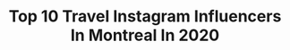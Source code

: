 ---
title: Top 10 Travel Instagram Influencers In Montreal In 2020
description: >-
  Find top travel Instagram influencers in Montreal in 2020. Most popular hashtags: #ig #travel #canada #montreal.
platform: Instagram
profiles:
  - username: "mystikopoulos"
    fullname: >-
      Mystikopoulos Photography
    location: "Canada"
    followers: 3207
    engagement: 1299
    commentsToLikes: 0.162886
    avatar: "https://scontent-lhr8-1.cdninstagram.com/v/t51.2885-19/s320x320/33912524_1923295701091835_1073665141653897216_n.jpg?_nc_ht=scontent-lhr8-1.cdninstagram.com&_nc_ohc=RAtszhp08C8AX-aLgah&oh=dfbd51066e6cf2832b472260147a7a12&oe=5EBA498D"
    verified: false
    hashtags: "#mystikopoulos, #eventphotographer, #stayhomechallenge, #snowday"
  - username: "mollyyycardi"
    fullname: >-
      M o l l y
    location: "Canada"
    followers: 23268
    engagement: 350
    commentsToLikes: 0.063511
    avatar: "https://scontent-atl3-1.cdninstagram.com/v/t51.2885-19/s320x320/89272226_1053650005003489_6530087256298881024_n.jpg?_nc_ht=scontent-atl3-1.cdninstagram.com&_nc_ohc=IsIe6F3M9fcAX-Y9E7U&oh=a404703b8a9c0ccd98f6d64f7f03b8ab&oe=5EBA9349"
    verified: false
    hashtags: "#sleevetattoo, #sleeve, #timesquare, #tattoosleeve"
  - username: "bylauragdiaz"
    fullname: >-
      Laura Ⓥ Conscious Lifestyle
    location: "Canada"
    followers: 2533
    engagement: 1150
    commentsToLikes: 0.261133
    avatar: "https://scontent-ams4-1.cdninstagram.com/v/t51.2885-19/s320x320/36794601_201811363844811_3786535024619159552_n.jpg?_nc_ht=scontent-ams4-1.cdninstagram.com&_nc_ohc=cR6Dr9VvqBoAX_VMgTH&oh=ee115bbc705a6966846fad03ff0699e0&oe=5EB62656"
    verified: false
    hashtags: "#citizenfemme, #whomademyclothes, #bnation, #sustainablefashionblogger"
  - username: "miriamcarranza"
    fullname: >-
      ~• M I M I  C A R R A N Z A •~
    location: "Canada"
    followers: 26710
    engagement: 472
    commentsToLikes: 0.030734
    avatar: "https://scontent-ams4-1.cdninstagram.com/v/t51.2885-19/s320x320/51750054_2337929499816497_1803163696201990144_n.jpg?_nc_ht=scontent-ams4-1.cdninstagram.com&_nc_ohc=IKSSt2r_uhQAX9q7C1z&oh=4b33bb1fc7bbc9dddbb8313b4f57fa8b&oe=5EB8A37A"
    verified: false
    hashtags: "#livinglovinglife, #disney, #santaiscoming, #monday"
  - username: "anetkaiwa"
    fullname: >-
      Cityscape Photographer
    location: "Canada"
    followers: 23366
    engagement: 231
    commentsToLikes: 0.062936
    avatar: "https://scontent-amt2-1.cdninstagram.com/v/t51.2885-19/s320x320/20590061_303659480098350_8499159745234468864_a.jpg?_nc_ht=scontent-amt2-1.cdninstagram.com&_nc_ohc=2ekVk2vYApAAX8tQ-8n&oh=1d440b3990786fb1450fbe31fbcc0d9e&oe=5EB39332"
    verified: false
    hashtags: "#creativeoptic, #nightshooters, #torontoforyou, #canadasworld"
  - username: "itssaliaa"
    fullname: >-
      Sali  Fashion|Style|Travel
    location: "Canada"
    followers: 7129
    engagement: 481
    commentsToLikes: 0.194131
    avatar: "https://scontent-lhr8-1.cdninstagram.com/v/t51.2885-19/s320x320/58635840_472737666830666_2240062621548019712_n.jpg?_nc_ht=scontent-lhr8-1.cdninstagram.com&_nc_ohc=6o0O5XLcR-0AX-i4ojL&oh=b68c63f7f4eddc711f21a97274646e37&oe=5EBCF74C"
    verified: false
    hashtags: "#goingcrazytogether, #nusret, #myohstory, #staystrong"
  - username: "yingzge"
    fullname: >-
      yιng ge ❥
    location: "Canada"
    followers: 2996
    engagement: 1446
    commentsToLikes: 0.051782
    avatar: "https://scontent-ams4-1.cdninstagram.com/v/t51.2885-19/s320x320/75588026_552212768948409_8479136800974045184_n.jpg?_nc_ht=scontent-ams4-1.cdninstagram.com&_nc_ohc=EroCBXbH_a8AX_k6obn&oh=4c94d516d11efb23d24f706b3e0705b7&oe=5E8CC83F"
    verified: false
    hashtags: ""
  - username: "photojasinski"
    fullname: >-
      Jan Jasinski
    location: "Canada"
    followers: 38284
    engagement: 493
    commentsToLikes: 0.027719
    avatar: "https://scontent-ssn1-1.cdninstagram.com/v/t51.2885-19/s320x320/18646434_655673451308333_4614080801997324288_a.jpg?_nc_ht=scontent-ssn1-1.cdninstagram.com&_nc_ohc=tQO_FipxqLkAX_Y0-w3&oh=5d60cd908883a59c2976b6f3be7c33c2&oe=5EA35736"
    verified: false
    hashtags: "#cykf, #canada, #chinasouthern, #flytheflag"
  - username: "lydiabouchardofficiel"
    fullname: >-
      Lydia Bouchard
    location: "Canada"
    followers: 12540
    engagement: 925
    commentsToLikes: 0.019548
    avatar: "https://scontent-lhr8-1.cdninstagram.com/v/t51.2885-19/s320x320/50244772_2244610505779920_5984488902033932288_n.jpg?_nc_ht=scontent-lhr8-1.cdninstagram.com&_nc_ohc=WyArJ-ZVWvEAX84XK9n&oh=3b843377ee67c9f33fb3ee0f48d89b98&oe=5EB8D867"
    verified: false
    hashtags: "#grandir, #showkid, #pictureoftheday, #mom"
  - username: "livelovecanada"
    fullname: >-
      live love canada
    location: "Canada"
    followers: 171766
    engagement: 301
    commentsToLikes: 0.017064
    avatar: "https://scontent-ams4-1.cdninstagram.com/v/t51.2885-19/s320x320/22344680_137658770312065_3692518753150435328_n.jpg?_nc_ht=scontent-ams4-1.cdninstagram.com&_nc_ohc=iogoJfzakI8AX-Djn7y&oh=1bd90567ab2b73cd31b565643221fcde&oe=5EB363A3"
    verified: false
    hashtags: "#ontario, #halifax, #winnipeg, #newfoundland"
---